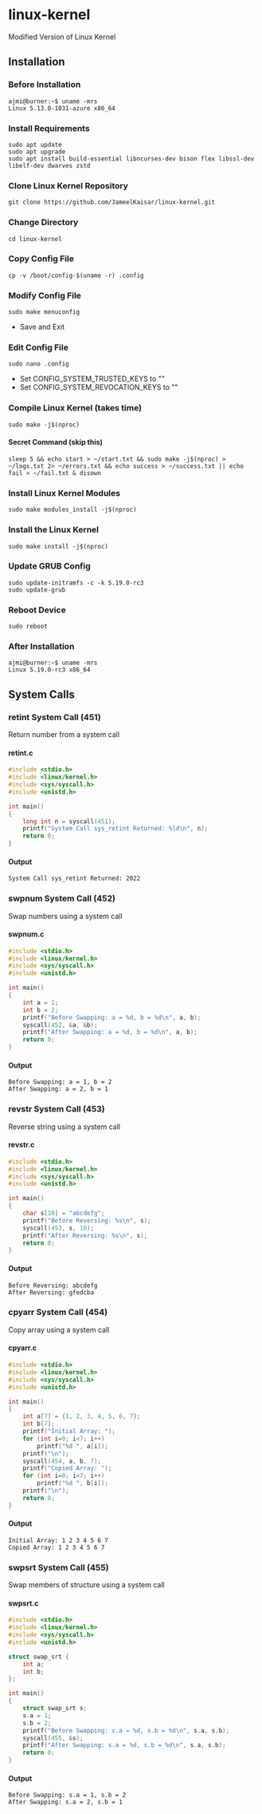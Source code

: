 # linux-kernel
Modified Version of Linux Kernel

## Installation
### Before Installation
```
ajmi@burner:~$ uname -mrs
Linux 5.13.0-1031-azure x86_64
```

### Install Requirements
```
sudo apt update
sudo apt upgrade
sudo apt install build-essential libncurses-dev bison flex libssl-dev libelf-dev dwarves zstd
```

### Clone Linux Kernel Repository
```
git clone https://github.com/JameelKaisar/linux-kernel.git
```

### Change Directory
```
cd linux-kernel
```

### Copy Config File
```
cp -v /boot/config-$(uname -r) .config
```

### Modify Config File
```
sudo make menuconfig
```
- Save and Exit

### Edit Config File
```
sudo nano .config
```
- Set CONFIG_SYSTEM_TRUSTED_KEYS to ""
- Set CONFIG_SYSTEM_REVOCATION_KEYS to ""

### Compile Linux Kernel (takes time)
```
sudo make -j$(nproc)
```
#### Secret Command (skip this)
```
sleep 5 && echo start > ~/start.txt && sudo make -j$(nproc) > ~/logs.txt 2> ~/errors.txt && echo success > ~/success.txt || echo fail > ~/fail.txt & disown
```

### Install Linux Kernel Modules
```
sudo make modules_install -j$(nproc)
```

### Install the Linux Kernel
```
sudo make install -j$(nproc)
```

### Update GRUB Config
```
sudo update-initramfs -c -k 5.19.0-rc3
sudo update-grub
```

### Reboot Device
```
sudo reboot
```

### After Installation
```
ajmi@burner:~$ uname -mrs
Linux 5.19.0-rc3 x86_64
```

## System Calls
### retint System Call (451)
Return number from a system call
#### retint.c
```c
#include <stdio.h>
#include <linux/kernel.h>
#include <sys/syscall.h>
#include <unistd.h>

int main()
{
    long int n = syscall(451);
    printf("System Call sys_retint Returned: %ld\n", n);
    return 0;
}
```
#### Output
```
System Call sys_retint Returned: 2022
```

### swpnum System Call (452)
Swap numbers using a system call
#### swpnum.c
```c
#include <stdio.h>
#include <linux/kernel.h>
#include <sys/syscall.h>
#include <unistd.h>

int main()
{
    int a = 1;
    int b = 2;
    printf("Before Swapping: a = %d, b = %d\n", a, b);
    syscall(452, &a, &b);
    printf("After Swapping: a = %d, b = %d\n", a, b);
    return 0;
}
```
#### Output
```
Before Swapping: a = 1, b = 2
After Swapping: a = 2, b = 1
```

### revstr System Call (453)
Reverse string using a system call
#### revstr.c
```c
#include <stdio.h>
#include <linux/kernel.h>
#include <sys/syscall.h>
#include <unistd.h>

int main()
{
    char s[10] = "abcdefg";
    printf("Before Reversing: %s\n", s);
    syscall(453, s, 10);
    printf("After Reversing: %s\n", s);
    return 0;
}
```
#### Output
```
Before Reversing: abcdefg
After Reversing: gfedcba
```

### cpyarr System Call (454)
Copy array using a system call
#### cpyarr.c
```c
#include <stdio.h>
#include <linux/kernel.h>
#include <sys/syscall.h>
#include <unistd.h>

int main()
{
    int a[7] = {1, 2, 3, 4, 5, 6, 7};
    int b[7];
    printf("Initial Array: ");
    for (int i=0; i<7; i++)
        printf("%d ", a[i]);
    printf("\n");
    syscall(454, a, b, 7);
    printf("Copied Array: ");
    for (int i=0; i<7; i++)
        printf("%d ", b[i]);
    printf("\n");
    return 0;
}
```
#### Output
```
Initial Array: 1 2 3 4 5 6 7 
Copied Array: 1 2 3 4 5 6 7 
```

### swpsrt System Call (455)
Swap members of structure using a system call
#### swpsrt.c
```c
#include <stdio.h>
#include <linux/kernel.h>
#include <sys/syscall.h>
#include <unistd.h>

struct swap_srt {
    int a;
    int b;
};

int main()
{
    struct swap_srt s;
    s.a = 1;
    s.b = 2;
    printf("Before Swapping: s.a = %d, s.b = %d\n", s.a, s.b);
    syscall(455, &s);
    printf("After Swapping: s.a = %d, s.b = %d\n", s.a, s.b);
    return 0;
}
```
#### Output
```
Before Swapping: s.a = 1, s.b = 2
After Swapping: s.a = 2, s.b = 1
```
